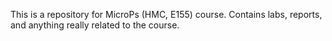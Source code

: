 This is a repository for MicroPs (HMC, E155) course.
Contains labs, reports, and anything really related to the course.
